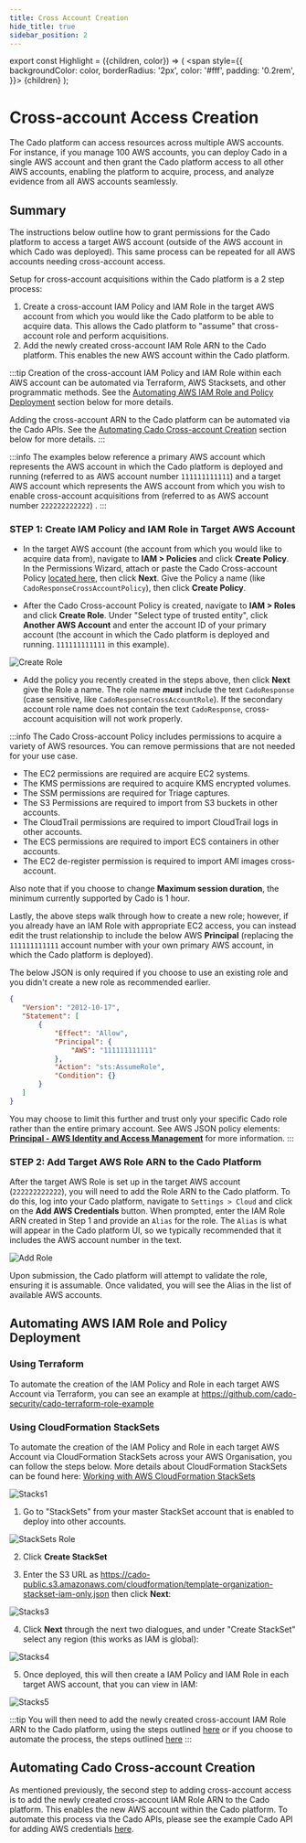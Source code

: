 ```yaml
---
title: Cross Account Creation
hide_title: true
sidebar_position: 2
---
```


export const Highlight = ({children, color}) => (
  <span
    style={{
      backgroundColor: color,
      borderRadius: '2px',
      color: '#fff',
      padding: '0.2rem',
    }}>
    {children}
  </span>
);

# Cross-account Access Creation
The Cado platform can access resources across multiple AWS accounts. For instance, if you manage 100 AWS accounts, you can deploy Cado in a single AWS account and then grant the Cado platform access to all other AWS accounts, enabling the platform to acquire, process, and analyze evidence from all AWS accounts seamlessly.

## Summary
The instructions below outline how to grant permissions for the Cado platform to access a target AWS account (outside of the AWS account in which Cado was deployed). This same process can be repeated for all AWS accounts needing cross-account access.

Setup for cross-account acquisitions within the Cado platform is a 2 step process:
1. Create a cross-account IAM Policy and IAM Role in the target AWS account from which you would like the Cado platform to be able to acquire data. This allows the Cado platform to "assume" that cross-account role and perform acquisitions.
2. Add the newly created cross-account IAM Role ARN to the Cado platform. This enables the new AWS account within the Cado platform.

:::tip
Creation of the cross-account IAM Policy and IAM Role within each AWS account can be automated via Terraform, AWS Stacksets, and other programmatic methods. See the [Automating AWS IAM Role and Policy Deployment](#automating-aws-iam-role-and-policy-deployment) section below for more details.

Adding the cross-account ARN to the Cado platform can be automated via the Cado APIs. See the [Automating Cado Cross-account Creation](#automating-cado-cross-account-creation) section below for more details.
:::

:::info
The examples below reference a primary AWS account which represents the AWS account in which the Cado platform is deployed and running (referred to as AWS account number `111111111111`) and a target AWS account which represents the AWS account from which you wish to enable cross-account acquisitions from (referred to as AWS account number `222222222222`) .
:::

### STEP 1: Create IAM Policy and IAM Role in Target AWS Account

- In the target AWS account (the account from which you would like to acquire data from), navigate to **IAM > Policies** and click **Create Policy**. In the Permissions Wizard, attach or paste the Cado Cross-account Policy [located here](https://cado-public.s3.amazonaws.com/policy-in-cross-account.json), then click **Next**. Give the Policy a name (like `CadoResponseCrossAccountPolicy`), then click **Create Policy**.

- After the Cado Cross-account Policy is created, navigate to **IAM > Roles** and click **Create Role**. Under "Select type of trusted entity", click **Another AWS Account** and enter the account ID of your primary account (the account in which the Cado platform is deployed and running. `111111111111` in this example).

![Create Role](/img/create-role.png)

- Add the policy you recently created in the steps above, then click **Next** give the Role a name. The role name **_must_** include the text `CadoResponse` (case sensitive, like `CadoResponseCrossAccountRole`). If the secondary account role name does not contain the text `CadoResponse`, cross-account acquisition will not work properly.

:::info
The Cado Cross-account Policy includes permissions to acquire a variety of AWS resources. You can remove permissions that are not needed for your use case.
* The EC2 permissions are required are acquire EC2 systems.
* The KMS permissions are required to acquire KMS encrypted volumes.
* The SSM permissions are required for Triage captures.
* The S3 Permissions are required to import from S3 buckets in other accounts.
* The CloudTrail permissions are required to import CloudTrail logs in other accounts.
* The ECS permissions are required to import ECS containers in other accounts.
* The EC2 de-register permission is required to import AMI images cross-account.

Also note that if you choose to change **Maximum session duration**, the minimum currently supported by Cado is 1 hour.

Lastly, the above steps walk through how to create a new role; however, if you already have an IAM Role with appropriate EC2 access, you can instead edit the trust relationship to include the below AWS **Principal** (replacing the `111111111111` account number with your own primary AWS account, in which the Cado platform is deployed). 

The below JSON is only required if you choose to use an existing role and you didn't create a new role as recommended earlier.

```json
{
   "Version": "2012-10-17",
   "Statement": [
       {
           "Effect": "Allow",
           "Principal": {
               "AWS": "111111111111"
           },
           "Action": "sts:AssumeRole",
           "Condition": {}
       }
   ]
}
```

You may choose to limit this further and trust only your specific Cado role rather than the entire primary account.  See AWS JSON policy elements: **[Principal - AWS Identity and Access Management](https://docs.aws.amazon.com/IAM/latest/UserGuide/reference_policies_elements_principal.html)** for more information.
:::

### STEP 2: Add Target AWS Role ARN to the Cado Platform
After the target AWS Role is set up in the target AWS account (`222222222222`), you will need to add the Role ARN to the Cado platform. To do this, log into your Cado platform, navigate to `Settings > Cloud` and click on the **Add AWS Credentials** button. When prompted, enter the IAM Role ARN created in Step 1 and provide an `Alias` for the role. The `Alias` is what will appear in the Cado platform UI, so we typically recommended that it includes the AWS account number in the text.

![Add Role](/img/add-role.png)

Upon submission, the Cado platform will attempt to validate the role, ensuring it is assumable. Once validated, you will see the Alias in the list of available AWS accounts.

## Automating AWS IAM Role and Policy Deployment

### Using Terraform
To automate the creation of the IAM Policy and Role in each target AWS Account via Terraform, you can see an example at https://github.com/cado-security/cado-terraform-role-example

### Using CloudFormation StackSets

To automate the creation of the IAM Policy and Role in each target AWS Account via CloudFormation StackSets across your AWS Organisation, you can follow the steps below. More details about CloudFormation StackSets can be found here: [Working with AWS CloudFormation StackSets](https://docs.aws.amazon.com/AWSCloudFormation/latest/UserGuide/what-is-cfnstacksets.html)

![Stacks1](/img/stacks1.png)

1. Go to "StackSets" from your master StackSet account that is enabled to deploy into other accounts.

  ![StackSets Role](/img/stacks2.png)

2.  Click **<Highlight color="#F78631">Create StackSet</Highlight>**

3. Enter the S3 URL as https://cado-public.s3.amazonaws.com/cloudformation/template-organization-stackset-iam-only.json then click **<Highlight color="#F78631">Next</Highlight>**:

  ![Stacks3](/img/stacks3.png)

4. Click **<Highlight color="#F78631">Next</Highlight>** through the next two dialogues, and under "Create StackSet" select any region (this works as IAM is global):

  ![Stacks4](/img/stacks4.png)

5. Once deployed, this will then create a IAM Policy and IAM Role in each target AWS account, that you can view in IAM:

  ![Stacks5](/img/stacks5.png)

:::tip
You will then need to add the newly created cross-account IAM Role ARN to the Cado platform, using the steps outlined [here](#step-2-add-the-target-aws-role-arn-to-the-cado-platform) or if you choose to automate the process, the steps outlined [here](#automating-cado-cross-account-creation)
:::

## Automating Cado Cross-account Creation

As mentioned previously, the second step to adding cross-account access is to add the newly created cross-account IAM Role ARN to the Cado platform. This enables the new AWS account within the Cado platform. To automate this process via the Cado APIs, please see the example Cado API for adding AWS credentials [here](https://github.com/cado-security/cado-api-examples/blob/main/examples/saving_credentials.py).